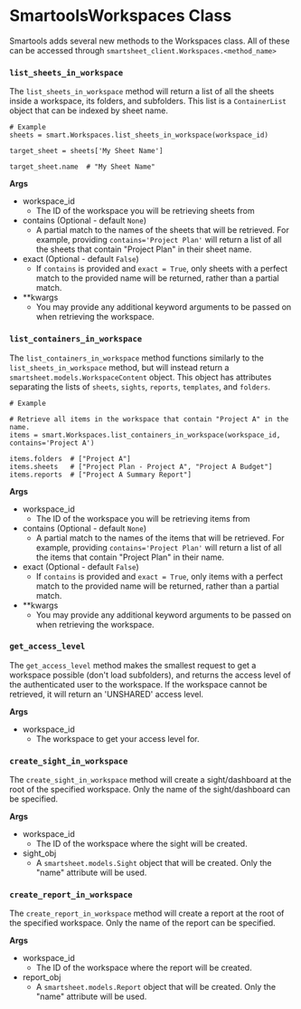 # SmartoolsWorkspaces Class
Smartools adds several new methods to the Workspaces class. All of these can be accessed through `smartsheet_client.Workspaces.<method_name>`

### `list_sheets_in_workspace`
The `list_sheets_in_workspace` method will return a list of all the sheets inside a workspace, its folders, and subfolders. This list is a `ContainerList` object that can be indexed by sheet name.
```
# Example
sheets = smart.Workspaces.list_sheets_in_workspace(workspace_id)

target_sheet = sheets['My Sheet Name']

target_sheet.name  # "My Sheet Name"
```

**Args**
- workspace_id
	- The ID of the workspace you will be retrieving sheets from
- contains (Optional - default `None`)
	- A partial match to the names of the sheets that will be retrieved. For example, providing `contains='Project Plan'` will return a list of all the sheets that contain "Project Plan" in their sheet name.
- exact (Optional - default `False`)
	- If `contains` is provided and `exact = True`, only sheets with a perfect match to the provided name will be returned, rather than a partial match.
- **kwargs
	- You may provide any additional keyword arguments to be passed on when retrieving the workspace.

### `list_containers_in_workspace`
The `list_containers_in_workspace` method functions similarly to the `list_sheets_in_workspace` method, but will instead return a `smartsheet.models.WorkspaceContent` object. This object has attributes separating the lists of `sheets`, `sights`, `reports`, `templates`, and `folders`.
```
# Example

# Retrieve all items in the workspace that contain "Project A" in the name.
items = smart.Workspaces.list_containers_in_workspace(workspace_id, contains='Project A')

items.folders  # ["Project A"]
items.sheets   # ["Project Plan - Project A", "Project A Budget"]
items.reports  # ["Project A Summary Report"]
```

**Args**
- workspace_id
	- The ID of the workspace you will be retrieving items from
- contains (Optional - default `None`)
	- A partial match to the names of the items that will be retrieved. For example, providing `contains='Project Plan'` will return a list of all the items that contain "Project Plan" in their name.
- exact (Optional - default `False`)
	- If `contains` is provided and `exact = True`, only items with a perfect match to the provided name will be returned, rather than a partial match.
- **kwargs
	- You may provide any additional keyword arguments to be passed on when retrieving the workspace.

### `get_access_level`
The `get_access_level` method makes the smallest request to get a workspace possible (don't load subfolders), and returns the access level of the authenticated user to the workspace. If the workspace cannot be retrieved, it will return an 'UNSHARED' access level.

**Args**
- workspace_id
	- The workspace to get your access level for.

### `create_sight_in_workspace`
The `create_sight_in_workspace` method will create a sight/dashboard at the root of the specified workspace. Only the name of the sight/dashboard can be specified.

**Args**
- workspace_id
	- The ID of the workspace where the sight will be created.
- sight_obj
	- A `smartsheet.models.Sight` object that will be created. Only the "name" attribute will be used.

### `create_report_in_workspace`
The `create_report_in_workspace` method will create a report at the root of the specified workspace. Only the name of the report can be specified.

**Args**
- workspace_id
	- The ID of the workspace where the report will be created.
- report_obj
	- A `smartsheet.models.Report` object that will be created. Only the "name" attribute will be used.
